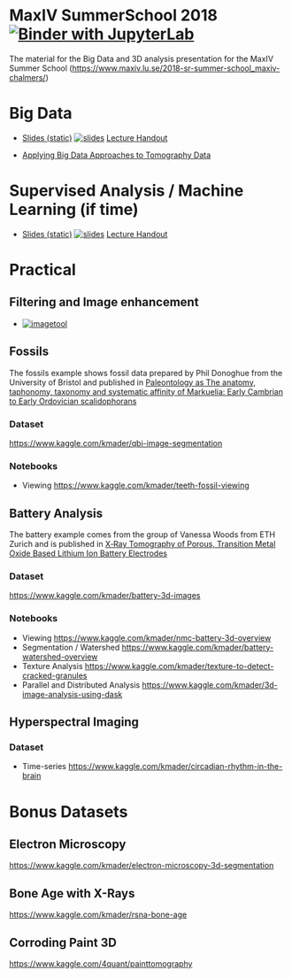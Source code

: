 # MaxIV SummerSchool 2018 [![Binder with JupyterLab](https://img.shields.io/badge/launch-jupyterlab-red.svg)](http://mybinder.org/v2/gh/4Quant/MaxIV_SummerSchool_2018/master?urlpath=lab)

The material for the Big Data and 3D analysis presentation for the MaxIV Summer School (https://www.maxiv.lu.se/2018-sr-summer-school_maxiv-chalmers/)

# Big Data

 - [Slides (static)](http://nbviewer.jupyter.org/format/slides/github/4Quant/MaxIV_SummerSchool_2018/blob/master/Lectures/BigData.ipynb) [![slides](https://img.shields.io/badge/interactive-slides-green.svg)](http://mybinder.org/v2/gh/4Quant/MaxIV_SummerSchool_2018/master?filepath=Lectures/BigData.ipynb) [Lecture Handout](http://nbviewer.jupyter.org/github/4Quant/MaxIV_SummerSchool_2018/blob/master/Lectures/BigData.ipynb)

- [Applying Big Data Approaches to Tomography Data](https://www.kaggle.com/kmader/3d-image-analysis-using-dask)


# Supervised Analysis / Machine Learning (if time)

 - [Slides (static)](http://nbviewer.jupyter.org/format/slides/github/kmader/Quantitative-Big-Imaging-2018/blob/master/Lectures/05-SupervisedApproaches.ipynb) [![slides](https://img.shields.io/badge/interactive-slides-green.svg)](http://mybinder.org/v2/gh/kmader/quantitative-big-imaging-2018/master?filepath=Lectures/05-SupervisedApproaches.ipynb) [Lecture Handout](http://nbviewer.jupyter.org/github/kmader/Quantitative-Big-Imaging-2018/blob/master/Lectures/05-SupervisedApproaches.ipynb)


# Practical
## Filtering and Image enhancement
 - [![imagetool](https://img.shields.io/badge/launch-image_enhancement_tool-yellow.svg)](http://mybinder.org/v2/gh/4Quant/MaxIV_SummerSchool_2018/master?urlpath=%2Fapps%2FExercises%2FImageEnhancementPlayground.ipynb)

## Fossils
The fossils example shows fossil data prepared by Phil Donoghue from the University of Bristol and published in [Paleontology as The anatomy, taphonomy, taxonomy and systematic affinity of Markuelia: Early Cambrian to Early Ordovician scalidophorans](http://onlinelibrary.wiley.com/doi/10.1111/j.1475-4983.2010.01006.x/abstract)

### Dataset
https://www.kaggle.com/kmader/qbi-image-segmentation

### Notebooks
- Viewing https://www.kaggle.com/kmader/teeth-fossil-viewing

## Battery Analysis
The battery example comes from the group of Vanessa Woods from ETH Zurich and is published in [X‐Ray Tomography of Porous, Transition Metal Oxide Based Lithium Ion Battery Electrodes](https://onlinelibrary.wiley.com/doi/full/10.1002/aenm.201200932)

### Dataset
https://www.kaggle.com/kmader/battery-3d-images

### Notebooks
- Viewing https://www.kaggle.com/kmader/nmc-battery-3d-overview
- Segmentation / Watershed https://www.kaggle.com/kmader/battery-watershed-overview
- Texture Analysis https://www.kaggle.com/kmader/texture-to-detect-cracked-granules
- Parallel and Distributed Analysis https://www.kaggle.com/kmader/3d-image-analysis-using-dask

## Hyperspectral Imaging
### Dataset
- Time-series https://www.kaggle.com/kmader/circadian-rhythm-in-the-brain


# Bonus Datasets

## Electron Microscopy
https://www.kaggle.com/kmader/electron-microscopy-3d-segmentation
## Bone Age with X-Rays
https://www.kaggle.com/kmader/rsna-bone-age
## Corroding Paint 3D
https://www.kaggle.com/4quant/painttomography
